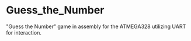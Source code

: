 # Guess_the_Number
"Guess the Number" game in assembly for the ATMEGA328 utilizing UART for interaction.
